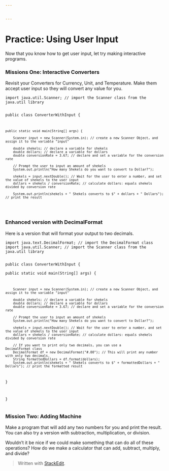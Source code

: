 ```yaml
---


---
```


<h1 id="practice-using-user-input">Practice: Using User Input</h1>
<p>Now that you know how to get user input, let try making interactive programs.</p>
<h3 id="missions-one-interactive-converters">Missions One: Interactive Converters</h3>
<p>Revisit your Converters for Currency, Unit, and Temperature. Make them accept user input so they will convert any value for you.</p>
<pre><code>import java.util.Scanner; // import the Scanner class from the java.util library  
  
public class ConverterWithInput {  
  
    public static void main(String[] args) {  
  
        Scanner input = new Scanner(System.in); // create a new Scanner Object, and assign it to the variable "input"  
  
	    double shekels; // declare a variable for shekels  
	    double dollars; // declare a variable for dollars  
	    double conversionRate = 3.67; // declare and set a variable for the conversion rate  
  
	    // Prompt the user to input an amount of shekels
	    System.out.println("How many Shekels do you want to convert to Dollar?");  
	    
	    shekels = input.nextDouble(); // Wait for the user to enter a number, and set the value of shekels to the user input  
	    dollars = shekels / conversionRate; // calculate dollars: equals shekels divided by conversion rate  
  
	    System.out.println(shekels + " Shekels converts to $" + dollars + " Dollars"); // print the result
</code></pre>
<h3 id="enhanced-version-with-decimalformat">Enhanced version with DecimalFormat</h3>
<p>Here is a version that will format your output to two decimals.</p>
<pre><code>import java.text.DecimalFormat; // import the DecimalFormat class  
import java.util.Scanner; // import the Scanner class from the java.util library  
  
public class ConverterWithInput {  
    public static void main(String[] args) {  
  
        Scanner input = new Scanner(System.in); // create a new Scanner Object, and assign it to the variable "input"  
  
	    double shekels; // declare a variable for shekels  
	    double dollars; // declare a variable for dollars  
	    double conversionRate = 3.67; // declare and set a variable for the conversion rate  
  
		// Prompt the user to input an amount of shekels
		System.out.println("How many Shekels do you want to convert to Dollar?"); 
	    
	    shekels = input.nextDouble(); // Wait for the user to enter a number, and set the value of shekels to the user input  
	    dollars = shekels / conversionRate; // calculate dollars: equals shekels divided by conversion rate         
  
	    // If you want to print only two decimals, you can use a 			DecimalFormat class  
	    DecimalFormat df = new DecimalFormat("#.00"); // This will print any number with only two decimals.  
	    String formattedDollars = df.format(dollars);  
	    System.out.println(shekels + " Shekels converts to $" + formattedDollars + " Dollars"); // print the formatted result  
  }  
  
}
</code></pre>
<h3 id="mission-two-adding-machine">Mission Two: Adding Machine</h3>
<p>Make a program that will add any two numbers for you and print the result. You can also try a version with subtraction, multiplication, or division.</p>
<p>Wouldn’t it be nice if we could make something that can do all of these operations? How do we make a calculator that can add, subtract, multiply, and divide?</p>
<blockquote>
<p>Written with <a href="https://stackedit.io/">StackEdit</a>.</p>
</blockquote>

